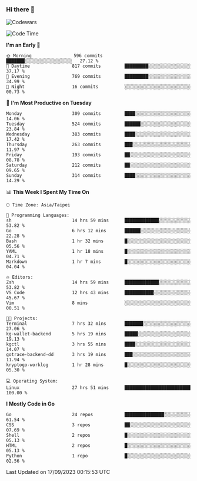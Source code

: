 ### Hi there 👋

![Codewars](https://www.codewars.com/users/omegaatt36/badges/small)

<!--START_SECTION:waka-->
![Code Time](http://img.shields.io/badge/Code%20Time-1%2C693%20hrs%2010%20mins-blue)

**I'm an Early 🐤** 

```text
🌞 Morning                596 commits         ███████░░░░░░░░░░░░░░░░░░   27.12 % 
🌆 Daytime                817 commits         █████████░░░░░░░░░░░░░░░░   37.17 % 
🌃 Evening                769 commits         █████████░░░░░░░░░░░░░░░░   34.99 % 
🌙 Night                  16 commits          ░░░░░░░░░░░░░░░░░░░░░░░░░   00.73 % 
```
📅 **I'm Most Productive on Tuesday** 

```text
Monday                   309 commits         ████░░░░░░░░░░░░░░░░░░░░░   14.06 % 
Tuesday                  524 commits         ██████░░░░░░░░░░░░░░░░░░░   23.84 % 
Wednesday                383 commits         ████░░░░░░░░░░░░░░░░░░░░░   17.42 % 
Thursday                 263 commits         ███░░░░░░░░░░░░░░░░░░░░░░   11.97 % 
Friday                   193 commits         ██░░░░░░░░░░░░░░░░░░░░░░░   08.78 % 
Saturday                 212 commits         ██░░░░░░░░░░░░░░░░░░░░░░░   09.65 % 
Sunday                   314 commits         ████░░░░░░░░░░░░░░░░░░░░░   14.29 % 
```


📊 **This Week I Spent My Time On** 

```text
🕑︎ Time Zone: Asia/Taipei

💬 Programming Languages: 
sh                       14 hrs 59 mins      █████████████░░░░░░░░░░░░   53.82 % 
Go                       6 hrs 12 mins       ██████░░░░░░░░░░░░░░░░░░░   22.28 % 
Bash                     1 hr 32 mins        █░░░░░░░░░░░░░░░░░░░░░░░░   05.56 % 
YAML                     1 hr 18 mins        █░░░░░░░░░░░░░░░░░░░░░░░░   04.71 % 
Markdown                 1 hr 7 mins         █░░░░░░░░░░░░░░░░░░░░░░░░   04.04 % 

🔥 Editors: 
Zsh                      14 hrs 59 mins      █████████████░░░░░░░░░░░░   53.82 % 
VS Code                  12 hrs 43 mins      ███████████░░░░░░░░░░░░░░   45.67 % 
Vim                      8 mins              ░░░░░░░░░░░░░░░░░░░░░░░░░   00.51 % 

🐱‍💻 Projects: 
Terminal                 7 hrs 32 mins       ███████░░░░░░░░░░░░░░░░░░   27.06 % 
kg-wallet-backend        5 hrs 19 mins       █████░░░░░░░░░░░░░░░░░░░░   19.13 % 
kgctl                    3 hrs 55 mins       ████░░░░░░░░░░░░░░░░░░░░░   14.07 % 
gotrace-backend-dd       3 hrs 19 mins       ███░░░░░░░░░░░░░░░░░░░░░░   11.94 % 
kryptogo-worklog         1 hr 28 mins        █░░░░░░░░░░░░░░░░░░░░░░░░   05.30 % 

💻 Operating System: 
Linux                    27 hrs 51 mins      █████████████████████████   100.00 % 
```

**I Mostly Code in Go** 

```text
Go                       24 repos            ███████████████░░░░░░░░░░   61.54 % 
CSS                      3 repos             ██░░░░░░░░░░░░░░░░░░░░░░░   07.69 % 
Shell                    2 repos             █░░░░░░░░░░░░░░░░░░░░░░░░   05.13 % 
HTML                     2 repos             █░░░░░░░░░░░░░░░░░░░░░░░░   05.13 % 
Python                   1 repo              █░░░░░░░░░░░░░░░░░░░░░░░░   02.56 % 
```




 Last Updated on 17/09/2023 00:15:53 UTC
<!--END_SECTION:waka-->

<!--
**omegaatt36/omegaatt36** is a ✨ _special_ ✨ repository because its `README.md` (this file) appears on your GitHub profile.

Here are some ideas to get you started:

- 🔭 I’m currently working on ...
- 🌱 I’m currently learning ...
- 👯 I’m looking to collaborate on ...
- 🤔 I’m looking for help with ...
- 💬 Ask me about ...
- 📫 How to reach me: ...
- 😄 Pronouns: ...
- ⚡ Fun fact: ...
-->
